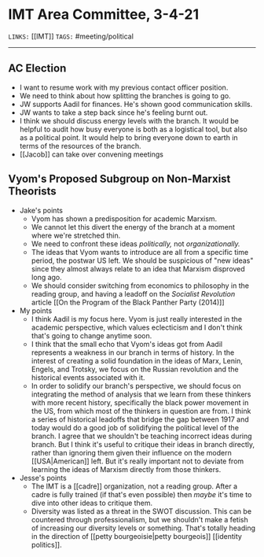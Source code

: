 # IMT Area Committee, 3-4-21
`LINKS:` [[IMT]]
`TAGS:` #meeting/political 

---
## AC Election
- I want to resume work with my previous contact officer position.
- We need to think about how splitting the branches is going to go.
- JW supports Aadil for finances. He's shown good communication skills. 
- JW wants to take a step back since he's feeling burnt out. 
- I think we should discuss energy levels with the branch. It would be helpful to audit how busy everyone is both as a logistical tool, but also as a political point. It would help to bring everyone down to earth in terms of the resources of the branch.
- [[Jacob]] can take over convening meetings

## Vyom's Proposed Subgroup on Non-Marxist Theorists
- Jake's points
	- Vyom has shown a predisposition for academic Marxism.
	- We cannot let this divert the energy of the branch at a moment where we're stretched thin.
	- We need to confront these ideas *politically,* not *organizationally.*
	- The ideas that Vyom wants to introduce are all from a specific time period, the postwar US left. We should be suspicious of "new ideas" since they almost always relate to an idea that Marxism disproved long ago. 
	- We should consider switching from economics to philosophy in the reading group, and having a leadoff on the *Socialist Revolution* article [[On the Program of the Black Panther Party (2014)]]
- My points
	- I think Aadil is my focus here. Vyom is just really interested in the academic perspective, which values eclecticism and I don't think that's going to change anytime soon.
	- I think that the small echo that Vyom's ideas got from Aadil represents a weakness in our branch in terms of history. In the interest of creating a solid foundation in the ideas of Marx, Lenin, Engels, and Trotsky, we focus on the Russian revolution and the historical events associated with it. 
	- In order to solidify our branch's perspective, we should focus on integrating the method of analysis that we learn from these thinkers with more recent history, specifically the black power movement in the US, from which most of the thinkers in question are from. I think a series of historical leadoffs that bridge the gap between 1917 and today would do a good job of solidifying the political level of the branch. I agree that we shouldn't be teaching incorrect ideas during branch. But I think it's useful to critique their ideas in branch directly, rather than ignoring them given their influence on the modern [[USA|American]] left. But it's really important not to deviate from learning the ideas of Marxism directly from those thinkers. 
- Jesse's points
	- The IMT is a [[cadre]] organization, not a reading group. After a cadre is fully trained (if that's even possible) then *maybe* it's time to dive into other ideas to critique them. 
	- Diversity was listed as a threat in the SWOT discussion. This can be countered through professionalism, but we shouldn't make a fetish of increasing our diversity levels or something. That's totally heading in the direction of [[petty bourgeoisie|petty bourgeois]] [[identity politics]].